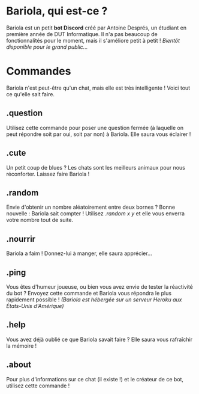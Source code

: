 # Bariola, qui est-ce ?

Bariola est un petit **bot Discord** créé par Antoine Després, un étudiant en première année de DUT Informatique. Il n'a pas beaucoup de fonctionnalités pour le moment, mais il s'améliore petit à petit ! *Bientôt disponible pour le grand public...*


# Commandes

Bariola n'est peut-être qu'un chat, mais elle est très intelligente ! Voici tout ce qu'elle sait faire.

## .question

Utilisez cette commande pour poser une question fermée (à laquelle on peut répondre soit par oui, soit par non) à Bariola. Elle saura vous éclairer !

## .cute

Un petit coup de blues ? Les chats sont les meilleurs animaux pour nous réconforter. Laissez faire Bariola !

## .random

Envie d'obtenir un nombre aléatoirement entre deux bornes ? Bonne nouvelle : Bariola sait compter ! Utilisez *.random x y* et elle vous enverra votre nombre tout de suite.

## .nourrir

Bariola a faim ! Donnez-lui à manger, elle saura apprécier...

## .ping

Vous êtes d'humeur joueuse, ou bien vous avez envie de tester la réactivité du bot ? Envoyez cette commande et Bariola vous répondra le plus rapidement possible !
*(Bariola est hébergée sur un serveur Heroku aux États-Unis d'Amérique)*


## .help

Vous avez déjà oublié ce que Bariola savait faire ? Elle saura vous rafraîchir la mémoire !

## .about

Pour plus d'informations sur ce chat (il existe !) et le créateur de ce bot, utilisez cette commande !